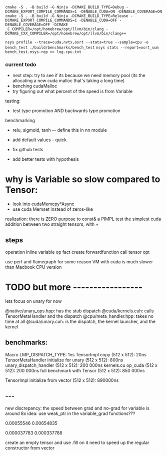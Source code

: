 `cmake -S . -B build -G Ninja -DCMAKE_BUILD_TYPE=Debug -DCMAKE_EXPORT_COMPILE_COMMANDS=1 -DENABLE_CUDA=ON -DENABLE_COVERAGE=ON`
`cmake -S . -B build -G Ninja -DCMAKE_BUILD_TYPE=Release -DCMAKE_EXPORT_COMPILE_COMMANDS=1 -DENABLE_CUDA=OFF -DENABLE_COVERAGE=OFF -DCMAKE
_C_COMPILER=/opt/homebrew/opt/llvm/bin/clang -DCMAKE_CXX_COMPILER=/opt/homebrew/opt/llvm/bin/clang++`

`nsys profile --trace=cuda,nvtx,osrt --stats=true --sample=cpu -o bench_test ./build/benchmarks/bench_test`
`nsys stats --report=osrt_sum bench_test.nsys-rep >> log.cpu.txt`

### current todo

- next step: try to see if its because we need memory pool (its the allocating a new cuda malloc that's taking a long time)
- benching cudaMalloc
- try figuring out what percent of the speed is from Variable

testing: 
- test type promotion AND backwards type promotion

benchmarking
- relu, sigmoid, tanh -- define this in nn module
- add default values - quick

- fix github tests
- add better tests with hypothesis



# why is Variable so slow compared to Tensor: 

- look into cudaMemcpy*Async
- use cuda Memset instead of zeros-like

realization: there is ZERO purpose to const& a PIMPL
test the simplest cuda addition between two straight tensors, with +

## steps
operation inline
variable op fact
create forwardfunction
call tensor opt


use perf and flamegraph
for some reason VM with cuda is much slower than Macbook CPU version


# TODO but more -----------------
lets focus on unary for now


@native/unary_ops.hpp: has the stub dispatch
@cuda/kernels.cuh: calls TensorMetaHandler and the dispatch
@cpu/meta_handler.hpp: takes no time at all
@cuda/unary.cuh: is the dispatch, the kernel launcher, and the kernel




## benchmarks: 
Macro LMP_DISPATCH_TYPE: 1ns
TensorImpl copy (512 x 512): 20ns
TensorMetaHandler initialize for unary (512 x 512): 800ns
unary_dispatch_handler (512 x 512): 200 000ns
kernels.cu op_cuda (512 x 512): 200 000ns
full benchmark with Tensor (512 x 512): 850 000ns

TensorImpl initialize from vector (512 x 512): 890000ns
<!-- maybe it's copy_cuda? -- copy cuda is not used in this -->


## ---

new discrepancy: the speed between grad and no-grad for variable is around 8x
idea: use weak_ptr in the variable_grad functions???


0.00055546
0.00654835

0.000037783
0.000337788


create an empty tensor and use .fill on it
need to speed up the regular constructor from vector